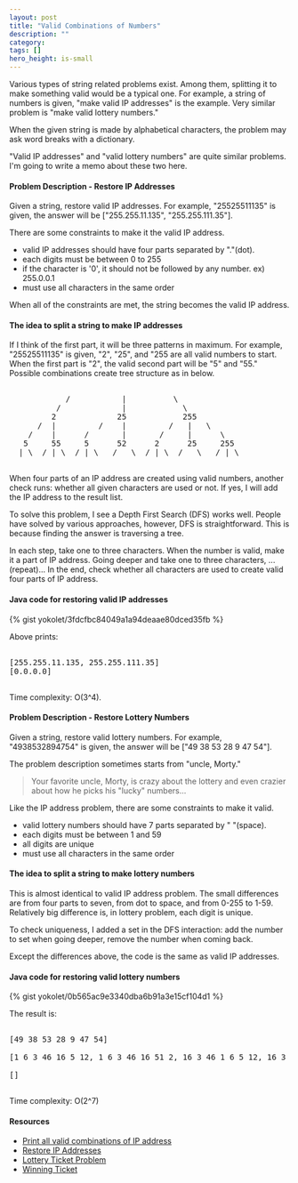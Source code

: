 ```yaml
---
layout: post
title: "Valid Combinations of Numbers"
description: ""
category: 
tags: []
hero_height: is-small
---
```


Various types of string related problems exist.
Among them, splitting it to make something valid would be a typical one.
For example, a string of numbers is given, "make valid IP addresses" is the example.
Very similar problem is "make valid lottery numbers."

When the given string is made by alphabetical characters,
the problem may ask word breaks with a dictionary.

"Valid IP addresses" and "valid lottery numbers" are quite similar problems.
I'm going to write a memo about these two here.


#### Problem Description - Restore IP Addresses ####

Given a string, restore valid IP addresses.
For example, "25525511135" is given, the answer will be ["255.255.11.135", "255.255.111.35"].

There are some constraints to make it the valid IP address.

- valid IP addresses should have four parts separated by "."(dot).
- each digits must be between 0 to 255
- if the character is '0', it should not be followed by any number. ex) 255.0.0.1
- must use all characters in the same order

When all of the constraints are met, the string becomes the valid IP address.


#### The idea to split a string to make IP addresses ####

If I think of the first part, it will be three patterns in maximum.
For example, "25525511135" is given, "2", "25", and "255 are all valid numbers to start.
When the first part is "2", the valid second part will be "5" and "55."
Possible combinations create tree structure as in below.

<pre>

            /           |          \
          /             |            \
         2             25            255
      /  |         /    |         /   |   \
    /    |      /       |       /     |      \
   5     55     5      52      2      25     255
  | \  / | \  / | \   /   \  / | \  /   \   / | \

</pre>

When four parts of an IP address are created using valid numbers, another check runs:
whether all given characters are used or not.
If yes, I will add the IP address to the result list.


To solve this problem, I see a Depth First Search (DFS) works well.
People have solved by various approaches, however, DFS is straightforward.
This is because finding the answer is traversing a tree.

In each step, take one to three characters.
When the number is valid, make it a part of IP address.
Going deeper and take one to three characters, ...(repeat)...
In the end, check whether all characters are used to create valid four parts of IP address.


#### Java code for restoring valid IP addresses ####

{% gist yokolet/3fdcfbc84049a1a94deaae80dced35fb %}

Above prints:

<pre>

[255.255.11.135, 255.255.111.35]
[0.0.0.0]

</pre>

Time complexity: O(3^4).



#### Problem Description - Restore Lottery Numbers ####

Given a string, restore valid lottery numbers.
For example, "4938532894754" is given, the answer will be ["49 38 53 28 9 47 54"].

The problem description sometimes starts from "uncle, Morty."

> Your favorite uncle, Morty, is crazy about the lottery and
> even crazier about how he picks his "lucky" numbers...


Like the IP address problem, there are some constraints to make it valid.

- valid lottery numbers should have 7 parts separated by " "(space).
- each digits must be between 1 and 59
- all digits are unique
- must use all characters in the same order


#### The idea to split a string to make lottery numbers ####

This is almost identical to valid IP address problem.
The small differences are from four parts to seven, from dot to space,
and from 0-255 to 1-59.
Relatively big difference is, in lottery problem, each digit is unique.

To check uniqueness, I added a set in the DFS interaction:
add the number to set when going deeper, remove the number when coming back.

Except the differences above, the code is the same as valid IP addresses.


#### Java code for restoring valid lottery numbers ####

{% gist yokolet/0b565ac9e3340dba6b91a3e15cf104d1 %}

The result is:

<pre>

[49 38 53 28 9 47 54]

[1 6 3 46 16 5 12, 1 6 3 46 16 51 2, 16 3 46 1 6 5 12, 16 3 46 1 6 51 2]

[]

</pre>

Time complexity: O(2^7)


#### Resources ####

- [Print all valid combinations of IP address](http://qa.geeksforgeeks.org/3336/print-all-valid-combinations-of-ip-address)
- [Restore IP Addresses](http://www.programcreek.com/2014/06/leetcode-restore-ip-addresses-java/)
- [Lottery Ticket Problem](https://github.com/raviswan/ProgrammingProblems)
- [Winning Ticket](http://blog.sdeskills.com/qotd-2016-oct-28-winning-ticket/)
